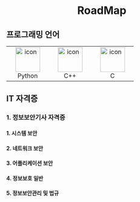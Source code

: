 <h1 align="center"> RoadMap </h1>

## 프로그래밍 언어
<table>
  <tr>
    <td align="center" width="96">
      <a href="#macropower-tech">
        <img src="https://techstack-generator.vercel.app/python-icon.svg" alt="icon" width="65" height="65" />
      </a>
      <br>Python
    </td>
     <td align="center" width="96">
        <img src="https://techstack-generator.vercel.app/cpp-icon.svg" alt="icon" width="65" height="65" />
      <br>C++
    </td>
     <td align="center" width="96">
        <img src="https://github.com/user-attachments/assets/0cd01a74-4ba7-4b12-a7d4-cb2aaaf1f68e" alt="icon" width="65" height="65" />
      <br>C
    </td>
  </tr>
</table>

## IT 자격증
### 1. 정보보안기사 자격증
#### 1. 시스템 보안
#### 2. 네트워크 보안
#### 3. 어플리케이션 보안
#### 4. 정보보호 일반
#### 5. 정보보안관리 및 법규
